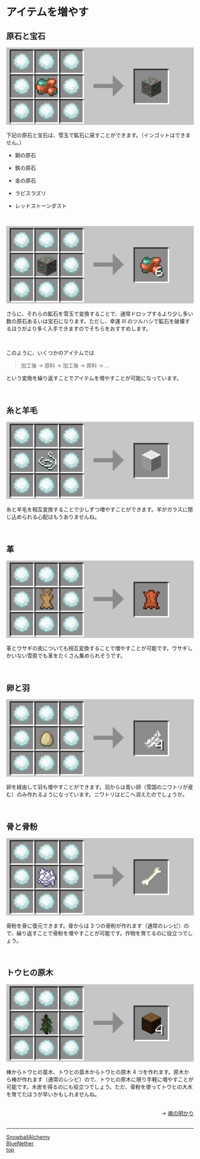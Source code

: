 # アイテムを増やす

## 原石と宝石

![SnowballAlchemy](/docs/images/raw_metal_gem.gif)

下記の原石と宝石は、雪玉で鉱石に戻すことができます。（インゴットはできません。）

-   銅の原石

-   鉄の原石

-   金の原石

-   ラピスラズリ

-   レッドストーンダスト

<br>

![SnowballAlchemy](/docs/images/ore.gif)

さらに、それらの鉱石を雪玉で変換することで、通常ドロップするより少し多い数の原石あるいは宝石になります。ただし、幸運 Ⅲ のツルハシで鉱石を破壊するほうがより多く入手できますのでそちらをおすすめします。

<br>

このように、いくつかのアイテムでは

> 加工後 → 原料 → 加工後 → 原料 → ...

という変換を繰り返すことでアイテムを増やすことが可能になっています。

<br>

## 糸と羊毛

![SnowballAlchemy](/docs/images/wool_string.gif)

糸と羊毛を相互変換することで少しずつ増やすことができます。羊がガラスに閉じ込められる心配はもうありませんね。

<br>

## 革

![SnowballAlchemy](/docs/images/leather.gif)

革とウサギの皮についても相互変換することで増やすことが可能です。ウサギしかいない雪原でも革をたくさん集められそうです。

<br>

## 卵と羽

![SnowballAlchemy](/docs/images/egg_feather.gif)

卵を経由して羽も増やすことができます。羽からは青い卵（雪国のニワトリが産む）のみ作れるようになっています。ニワトリはどこへ消えたのでしょうか。

<br>

## 骨と骨粉

![SnowballAlchemy](/docs/images/bone.png)

骨粉を骨に復元できます。骨からは 3 つの骨粉が作れます（通常のレシピ）ので、繰り返すことで骨粉を増やすことが可能です。作物を育てるのに役立つでしょう。

<br>

## トウヒの原木

![SnowballAlchemy](/docs/images/spruce_log.gif)

棒からトウヒの苗木、トウヒの苗木からトウヒの原木 4 つを作れます。原木から棒が作れます（通常のレシピ）ので、トウヒの原木に限り手軽に増やすことが可能です。木炭を得るのにも役立つでしょう。ただ、骨粉を使ってトウヒの大木を育てたほうが早いかもしれませんね。

<br>

<div align="right">
→ <a href="/docs/snowball_alchemy/soulfire.md">魂の明かり</a>
</div>
<div>

<br>

---

[SnowballAlchemy](/docs/snowball_alchemy/index.md) <br>
[BlueNether](/docs/blue_nether/index.md)<br>
[top](/docs/index.md)
